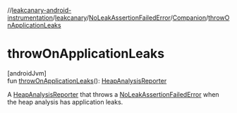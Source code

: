 //[leakcanary-android-instrumentation](../../../../index.md)/[leakcanary](../../index.md)/[NoLeakAssertionFailedError](../index.md)/[Companion](index.md)/[throwOnApplicationLeaks](throw-on-application-leaks.md)

# throwOnApplicationLeaks

[androidJvm]\
fun [throwOnApplicationLeaks](throw-on-application-leaks.md)(): [HeapAnalysisReporter](../../-heap-analysis-reporter/index.md)

A [HeapAnalysisReporter](../../-heap-analysis-reporter/index.md) that throws a [NoLeakAssertionFailedError](../index.md) when the heap analysis has application leaks.
